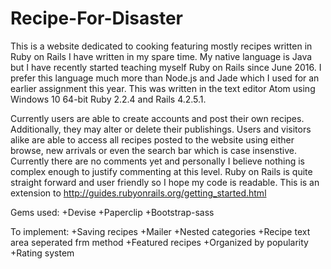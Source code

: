 # Recipe-For-Disaster

This is a website dedicated to cooking featuring mostly recipes written in Ruby on Rails I have written in my spare time. My native language is Java but I have recently started teaching myself Ruby on Rails since June 2016. I prefer this language much more than Node.js and Jade which I used for an earlier assignment this year. This was written in the text editor Atom using Windows 10 64-bit Ruby 2.2.4 and Rails 4.2.5.1.

Currently users are able to create accounts and post their own recipes. Additionally, they may alter or delete their publishings. Users and visitors alike are able to access all recipes posted to the website using either browse, new arrivals or even the search bar which is case insenstive. Currently there are no comments yet and personally I believe nothing is complex enough to justify commenting at this level. Ruby on Rails is quite straight forward and user friendly so I hope my code is readable. This is an extension to http://guides.rubyonrails.org/getting_started.html

Gems used:
  +Devise
  +Paperclip
  +Bootstrap-sass

To implement:
  +Saving recipes
  +Mailer
  +Nested categories
  +Recipe text area seperated frm method
  +Featured recipes
  +Organized by popularity
  +Rating system
